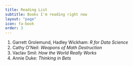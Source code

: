 ```yaml
---
title: Reading List
subtitle: Books I'm reading right now
layout: "page"
icon: fa-book
order: 3
---
```


1. Garrett Grolemund, Hadley Wickham: *R for Data Science*
2. Cathy O'Neil: *Weapons of Math Destruction*
3. Vaclav Smil: *How the World Really Works*
4. Annie Duke: *Thinking in Bets*